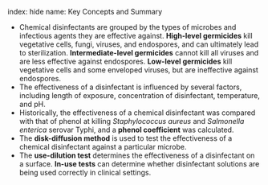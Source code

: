 index: hide
name: Key Concepts and Summary

  * Chemical disinfectants are grouped by the types of microbes and infectious agents they are effective against.  **High-level germicides** kill vegetative cells, fungi, viruses, and endospores, and can ultimately lead to sterilization.  **Intermediate-level germicides** cannot kill all viruses and are less effective against endospores.  **Low-level germicides** kill vegetative cells and some enveloped viruses, but are ineffective against endospores.
  * The effectiveness of a disinfectant is influenced by several factors, including length of exposure, concentration of disinfectant, temperature, and pH.
  * Historically, the effectiveness of a chemical disinfectant was compared with that of phenol at killing  *Staphylococcus aureus* and  *Salmonella enterica* serovar Typhi, and a  **phenol coefficient** was calculated.
  * The  **disk-diffusion method** is used to test the effectiveness of a chemical disinfectant against a particular microbe.
  * The  **use-dilution test** determines the effectiveness of a disinfectant on a surface.  **In-use tests** can determine whether disinfectant solutions are being used correctly in clinical settings.
